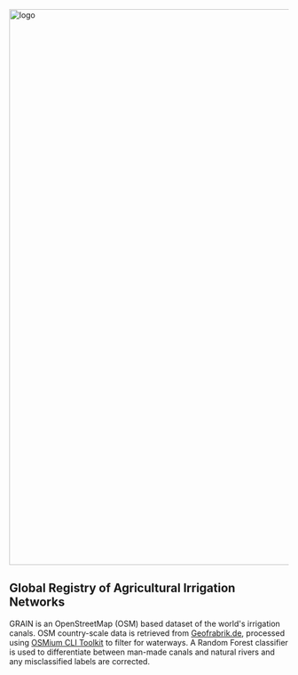 <img src="./assets/images/gitRepo_cover.png" alt="logo" width="1000" height="auto">

## Global Registry of Agricultural Irrigation Networks
GRAIN is an OpenStreetMap (OSM) based dataset of the world's irrigation canals. OSM country-scale data is retrieved from [Geofrabrik.de](https://www.geofabrik.de/), processed using [OSMium CLI Toolkit](https://osmcode.org/osmium-tool/) to filter for waterways. A Random Forest classifier is used to differentiate between man-made canals and natural rivers and any misclassified labels are corrected. 